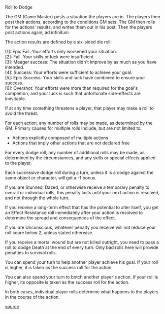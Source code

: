 Roll to Dodge

The GM (Game Master) posts a situation the players are in. The players then post their actions, according to the conditions GM sets. The GM then rolls for the actions' results, and writes them out in his post. Then the players post actions again, ad infinitum.

The action results are defined by a six-sided die roll:

[1]: Epic Fail. Your efforts only worsened your situation.  
[2]: Fail. Your skills or luck were insufficient.  
[3]: Meager success: The situation didn't improve by as much as you have intended.  
[4]: Success: Your efforts were sufficient to achieve your goal.  
[5]: Epic Success: Your skills and luck have combined to ensure your success.  
[6]: Overshot: Your efforts were more than required for the goal's completion, and your luck is such that unfortunate side-effects are inevitable.  

If at any time something threatens a player, that player may make a roll to avoid the threat.

For each action, any number of rolls may be made, as determined by the GM.
Primary causes for multiple rolls include, but are not limited to:

* Actions explicitly composed of multiple actions
* Actions that imply other actions that are not declared free


For every dodge roll, any number of additional rolls may be made, as determined by the circumstances, and any skills or special effects applied to the player.

Each successive dodge roll during a turn, unless it is a dodge against the same object or character, will get a -1 bonus.

If you are Stunned, Dazed, or otherwise receive a temporary penalty to overall or individual rolls, this penalty lasts until your next action is resolved, and not through the whole turn.

If you receive a long-term effect that has the potential to alter itself, you get an Effect Resistance roll immediately after your action is resolved to determine the spread and consequences of the effect.

If you are Unconscious, whatever penalty you receive will not reduce your roll score below 2, unless stated otherwise.

If you receive a mortal wound but are not killed outright, you need to pass a roll to dodge Death at the end of every turn. Only bad rolls here will provide penalties to survival rolls.

You can spend your turn to help another player achieve his goal. If your roll is higher, it is taken as the success roll for the action.

You can also spend your turn to botch another player's action. If your roll is higher, its opposite is taken as the success roll for the action.

In both cases, individual player rolls determine what happens to the players in the course of the action.

[source](http://rpgcode.ultimaterpg.org/t3-roll-to-dodge-rules)
